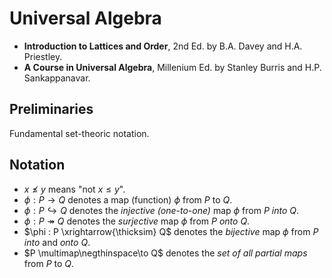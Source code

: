 # Universal Algebra

* **Introduction to Lattices and Order**, 2nd Ed. by B.A. Davey and H.A. Priestley.
* **A Course in Universal Algebra**, Millenium Ed. by Stanley Burris and H.P. Sankappanavar.

## Preliminaries

Fundamental set-theoric notation.

## Notation

<!-- * $||$ denotes _non-comparability_. That is, $x \>||\> y$ iff $x \nleqslant y$ and $y \nleqslant x$ -->

* $x \nleqslant y$ means "not $x \leqslant y$".
* $\phi : P \to Q$ denotes a map (function) $\phi$ from $P$ to $Q$.
* $\phi : P \hookrightarrow Q$ denotes the _injective (one-to-one)_ map $\phi$ from $P$ _into_ $Q$.
* $\phi : P \twoheadrightarrow Q$ denotes the _surjective_ map $\phi$ from $P$ _onto_ $Q$.
* $\phi : P \xrightarrow{\thicksim} Q$ denotes the _bijective_ map $\phi$ from $P$ _into_ and _onto_ $Q$.
* $P \multimap\negthinspace\to Q$ denotes the _set of all partial maps_ from $P$ to $Q$.

